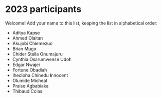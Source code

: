 # 2023 participants

Welcome! Add your name to this list, keeping the list in alphabetical order:

- Aditya Kapse
- Ahmed Olaitan
- Akujobi Chiemezuo
- Brian Mugo
- Chider Stella Onumajuru
- Cynthia Osarumwense Udoh
- Edgar Nwajei
- Fortune Obadiah 
- Ihedioha Chinedu Innocent
- Olumide Micheal
- Praise Agbabiaka
- Thibaud Colas
